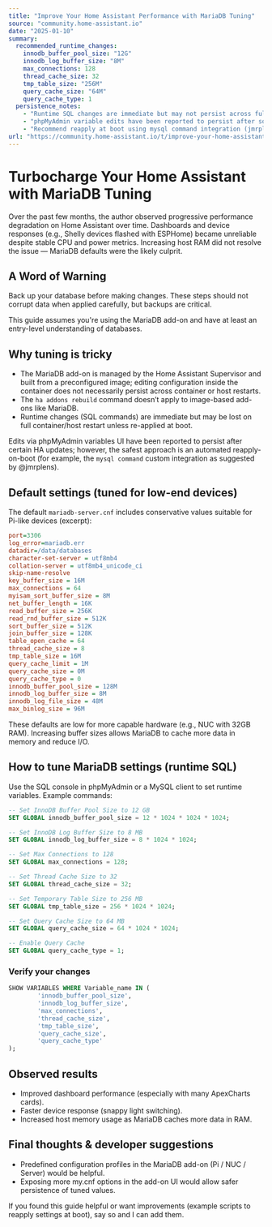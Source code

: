 ```yaml
---
title: "Improve Your Home Assistant Performance with MariaDB Tuning"
source: "community.home-assistant.io"
date: "2025-01-10"
summary:
  recommended_runtime_changes:
    innodb_buffer_pool_size: "12G"
    innodb_log_buffer_size: "8M"
    max_connections: 128
    thread_cache_size: 32
    tmp_table_size: "256M"
    query_cache_size: "64M"
    query_cache_type: 1
  persistence_notes:
    - "Runtime SQL changes are immediate but may not persist across full container restarts."
    - "phpMyAdmin variable edits have been reported to persist after some HA updates."
    - "Recommend reapply at boot using mysql command integration (jmrplens approach)."
url: "https://community.home-assistant.io/t/improve-your-home-assistant-performance-with-mariadb-tuning/813785"
---
```


# Turbocharge Your Home Assistant with MariaDB Tuning

Over the past few months, the author observed progressive performance degradation on Home Assistant over time. Dashboards and device responses (e.g., Shelly devices flashed with ESPHome) became unreliable despite stable CPU and power metrics. Increasing host RAM did not resolve the issue — MariaDB defaults were the likely culprit.

## A Word of Warning
Back up your database before making changes. These steps should not corrupt data when applied carefully, but backups are critical.

This guide assumes you're using the MariaDB add-on and have at least an entry-level understanding of databases.

## Why tuning is tricky

- The MariaDB add-on is managed by the Home Assistant Supervisor and built from a preconfigured image; editing configuration inside the container does not necessarily persist across container or host restarts.
- The `ha addons rebuild` command doesn’t apply to image-based add-ons like MariaDB.
- Runtime changes (SQL commands) are immediate but may be lost on full container/host restart unless re-applied at boot.

Edits via phpMyAdmin variables UI have been reported to persist after certain HA updates; however, the safest approach is an automated reapply-on-boot (for example, the `mysql command` custom integration as suggested by @jmrplens).

## Default settings (tuned for low-end devices)

The default `mariadb-server.cnf` includes conservative values suitable for Pi-like devices (excerpt):

```ini
port=3306
log_error=mariadb.err
datadir=/data/databases
character-set-server = utf8mb4
collation-server = utf8mb4_unicode_ci
skip-name-resolve
key_buffer_size = 16M
max_connections = 64
myisam_sort_buffer_size = 8M
net_buffer_length = 16K
read_buffer_size = 256K
read_rnd_buffer_size = 512K
sort_buffer_size = 512K
join_buffer_size = 128K
table_open_cache = 64
thread_cache_size = 8
tmp_table_size = 16M
query_cache_limit = 1M
query_cache_size = 0M
query_cache_type = 0
innodb_buffer_pool_size = 128M
innodb_log_buffer_size = 8M
innodb_log_file_size = 48M
max_binlog_size = 96M
```

These defaults are low for more capable hardware (e.g., NUC with 32GB RAM). Increasing buffer sizes allows MariaDB to cache more data in memory and reduce I/O.

## How to tune MariaDB settings (runtime SQL)

Use the SQL console in phpMyAdmin or a MySQL client to set runtime variables. Example commands:

```sql
-- Set InnoDB Buffer Pool Size to 12 GB
SET GLOBAL innodb_buffer_pool_size = 12 * 1024 * 1024 * 1024;

-- Set InnoDB Log Buffer Size to 8 MB
SET GLOBAL innodb_log_buffer_size = 8 * 1024 * 1024;

-- Set Max Connections to 128
SET GLOBAL max_connections = 128;

-- Set Thread Cache Size to 32
SET GLOBAL thread_cache_size = 32;

-- Set Temporary Table Size to 256 MB
SET GLOBAL tmp_table_size = 256 * 1024 * 1024;

-- Set Query Cache Size to 64 MB
SET GLOBAL query_cache_size = 64 * 1024 * 1024;

-- Enable Query Cache
SET GLOBAL query_cache_type = 1;
```

### Verify your changes

```sql
SHOW VARIABLES WHERE Variable_name IN (
        'innodb_buffer_pool_size',
        'innodb_log_buffer_size',
        'max_connections',
        'thread_cache_size',
        'tmp_table_size',
        'query_cache_size',
        'query_cache_type'
);
```

## Observed results

- Improved dashboard performance (especially with many ApexCharts cards).
- Faster device response (snappy light switching).
- Increased host memory usage as MariaDB caches more data in RAM.

## Final thoughts & developer suggestions

- Predefined configuration profiles in the MariaDB add-on (Pi / NUC / Server) would be helpful.
- Exposing more my.cnf options in the add-on UI would allow safer persistence of tuned values.

If you found this guide helpful or want improvements (example scripts to reapply settings at boot), say so and I can add them.
